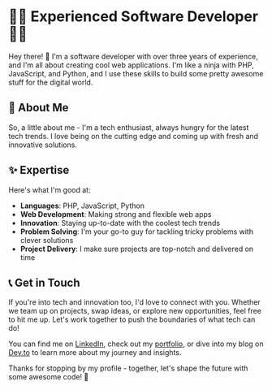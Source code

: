 # 👨‍💻 Experienced Software Developer 👩‍💻

Hey there! 👋 I'm a software developer with over three years of experience, and I'm all about creating cool web applications. I'm like a ninja with PHP, JavaScript, and Python, and I use these skills to build some pretty awesome stuff for the digital world.

## 🌟 About Me

So, a little about me - I'm a tech enthusiast, always hungry for the latest tech trends. I love being on the cutting edge and coming up with fresh and innovative solutions.

## ✨ Expertise

Here's what I'm good at:

- **Languages**: PHP, JavaScript, Python
- **Web Development**: Making strong and flexible web apps
- **Innovation**: Staying up-to-date with the coolest tech trends
- **Problem Solving**: I'm your go-to guy for tackling tricky problems with clever solutions
- **Project Delivery**: I make sure projects are top-notch and delivered on time

## 📞 Get in Touch

If you're into tech and innovation too, I'd love to connect with you. Whether we team up on projects, swap ideas, or explore new opportunities, feel free to hit me up. Let's work together to push the boundaries of what tech can do!

You can find me on [LinkedIn](https://www.linkedin.com/in/pradnyanandana), check out my [portfolio](https://pradnyanandana.github.io/portfolio/), or dive into my blog on [Dev.to](https://dev.to/pradnyanandana) to learn more about my journey and insights.

Thanks for stopping by my profile - together, let's shape the future with some awesome code! 🚀
